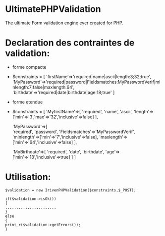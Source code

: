 # UltimatePHPValidation
The ultimate Form validation engine ever created for PHP.


Declaration des contraintes de validation:
===========================================

* forme compacte
- $constraints = [
	'firstName'=>'required|name|ascii|length:3;32;true',
	'MyPassword'=>'required|password|Fieldsmatches:MyPasswordVerif|minlength:7;false|maxlength:64',
	'birthdate'=>'required|date|birthdate|age:18;true'
	]

* forme etendue

- $constraints = [
	'MyfirstName'=>[
	'required',
	'name',
	'ascii',
	'length'=>['min'=>'3','max'=>'32','inclusive'=>false]
	],

	'MyPassword'=>[ 	
	'required',
	'password',
	'Fieldsmatches'=>'MyPasswordVerif',
	'minlength'=>['min'=>'7','inclusive'=>false],
	'maxlength'=>['min'=>'64','inclusive'=>false]
	],
	
	'MyBirthdate'=>[
	'required',
	'date',
	'birthdate',
	'age'=>['min'=>'18','inclusive'=>true]
	]
	]



Utilisation:
==============


	$validation = new IrivenPHPValidation($constraints,$_POST);

	if($validation->isOk())
	{
	.......................
	}
	else
	{
	print_r($validation->getErrors());
	}
